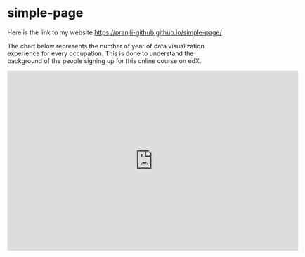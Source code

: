 # simple-page
Here is the link to my website https://pranjli-github.github.io/simple-page/

The chart below represents the number of year of data visualization experience for every occupation. This is done to understand the background of the people signing up for this online course on edX.

<iframe width="662.2641509433962" height="409.5" seamless frameborder="0" scrolling="no" src="https://docs.google.com/spreadsheets/d/e/2PACX-1vS0aiAbPkuYIhdkS8Vwg0gRc5tQxknTk-azadn0XNJvWlvVAnk3YEvxExht1OLk0v5qxO4p8j-XInyn/pubchart?oid=468026148&amp;format=interactive"></iframe>
